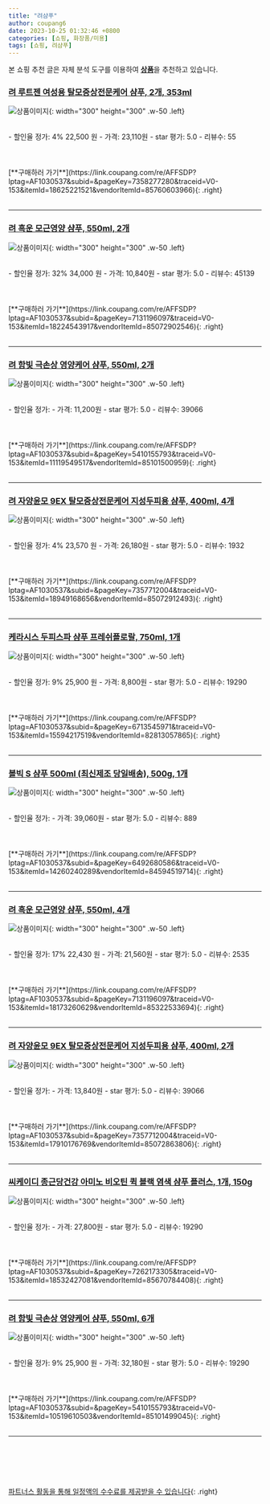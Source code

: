 ```yaml
---
title: "려샴푸"
author: coupang6
date: 2023-10-25 01:32:46 +0800
categories: [쇼핑, 화장품/미용]
tags: [쇼핑, 려샴푸]
---
```


본 쇼핑 추천 글은 자체 분석 도구를 이용하여 [**상품**](https://link.coupang.com/a/bao1ui)을 추천하고 있습니다.

### [려 루트젠 여성용 탈모증상전문케어 샴푸, 2개, 353ml](https://link.coupang.com/re/AFFSDP?lptag=AF1030537&subid=&pageKey=7358277280&traceid=V0-153&itemId=18625221521&vendorItemId=85760603966)

![상품이미지](https://thumbnail9.coupangcdn.com/thumbnails/remote/230x230ex/image/retail/images/1191700333118871-bbfaae13-91fc-4b79-a994-e414866963c4.jpg){: width="300" height="300" .w-50 .left}


<br>
- 할인율 정가: 4%  22,500   원
- 가격: 23,110원
- star 평가: 5.0
- 리뷰수: 55
<br>
<br>
<br>
<br>
[**구매하러 가기**](https://link.coupang.com/re/AFFSDP?lptag=AF1030537&subid=&pageKey=7358277280&traceid=V0-153&itemId=18625221521&vendorItemId=85760603966){: .right}
<br>
<br>

---

### [려 흑운 모근영양 샴푸, 550ml, 2개](https://link.coupang.com/re/AFFSDP?lptag=AF1030537&subid=&pageKey=7131196097&traceid=V0-153&itemId=18224543917&vendorItemId=85072902546)

![상품이미지](https://thumbnail10.coupangcdn.com/thumbnails/remote/230x230ex/image/retail/images/708259139604309-65958576-b2dc-452b-8e27-f7fed74c33e1.jpg){: width="300" height="300" .w-50 .left}


<br>
- 할인율 정가: 32%  34,000   원
- 가격: 10,840원
- star 평가: 5.0
- 리뷰수: 45139
<br>
<br>
<br>
<br>
[**구매하러 가기**](https://link.coupang.com/re/AFFSDP?lptag=AF1030537&subid=&pageKey=7131196097&traceid=V0-153&itemId=18224543917&vendorItemId=85072902546){: .right}
<br>
<br>

---

### [려 함빛 극손상 영양케어 샴푸, 550ml, 2개](https://link.coupang.com/re/AFFSDP?lptag=AF1030537&subid=&pageKey=5410155793&traceid=V0-153&itemId=11119549517&vendorItemId=85101500959)

![상품이미지](https://thumbnail6.coupangcdn.com/thumbnails/remote/230x230ex/image/retail/images/1143302333772090-4ca582cf-8bfa-4a19-b452-69873f2ab874.jpg){: width="300" height="300" .w-50 .left}


<br>
- 할인율 정가: 
- 가격: 11,200원
- star 평가: 5.0
- 리뷰수: 39066
<br>
<br>
<br>
<br>
[**구매하러 가기**](https://link.coupang.com/re/AFFSDP?lptag=AF1030537&subid=&pageKey=5410155793&traceid=V0-153&itemId=11119549517&vendorItemId=85101500959){: .right}
<br>
<br>

---

### [려 자양윤모 9EX 탈모증상전문케어 지성두피용 샴푸, 400ml, 4개](https://link.coupang.com/re/AFFSDP?lptag=AF1030537&subid=&pageKey=7357712004&traceid=V0-153&itemId=18949168656&vendorItemId=85072912493)

![상품이미지](https://thumbnail7.coupangcdn.com/thumbnails/remote/230x230ex/image/retail/images/1665317770483124-671c8328-e642-43df-bd25-40174e223fa3.jpg){: width="300" height="300" .w-50 .left}


<br>
- 할인율 정가: 4%  23,570   원
- 가격: 26,180원
- star 평가: 5.0
- 리뷰수: 1932
<br>
<br>
<br>
<br>
[**구매하러 가기**](https://link.coupang.com/re/AFFSDP?lptag=AF1030537&subid=&pageKey=7357712004&traceid=V0-153&itemId=18949168656&vendorItemId=85072912493){: .right}
<br>
<br>

---

### [케라시스 두피스파 샴푸 프레쉬플로랄, 750ml, 1개](https://link.coupang.com/re/AFFSDP?lptag=AF1030537&subid=&pageKey=6713545971&traceid=V0-153&itemId=15594217519&vendorItemId=82813057865)

![상품이미지](https://thumbnail7.coupangcdn.com/thumbnails/remote/230x230ex/image/retail/images/5461371414028579-b72b51be-997e-423d-a36b-d1bedd6c5631.png){: width="300" height="300" .w-50 .left}


<br>
- 할인율 정가: 9%  25,900   원
- 가격: 8,800원
- star 평가: 5.0
- 리뷰수: 19290
<br>
<br>
<br>
<br>
[**구매하러 가기**](https://link.coupang.com/re/AFFSDP?lptag=AF1030537&subid=&pageKey=6713545971&traceid=V0-153&itemId=15594217519&vendorItemId=82813057865){: .right}
<br>
<br>

---

### [볼빅 S 샴푸 500ml (최신제조 당일배송), 500g, 1개](https://link.coupang.com/re/AFFSDP?lptag=AF1030537&subid=&pageKey=6492680586&traceid=V0-153&itemId=14260240289&vendorItemId=84594519714)

![상품이미지](https://thumbnail8.coupangcdn.com/thumbnails/remote/230x230ex/image/vendor_inventory/deb1/af2bd1eeea710bb20df4a6de83314bca5f970b472d5160e267d96f9de583.jpg){: width="300" height="300" .w-50 .left}


<br>
- 할인율 정가: 
- 가격: 39,060원
- star 평가: 5.0
- 리뷰수: 889
<br>
<br>
<br>
<br>
[**구매하러 가기**](https://link.coupang.com/re/AFFSDP?lptag=AF1030537&subid=&pageKey=6492680586&traceid=V0-153&itemId=14260240289&vendorItemId=84594519714){: .right}
<br>
<br>

---

### [려 흑운 모근영양 샴푸, 550ml, 4개](https://link.coupang.com/re/AFFSDP?lptag=AF1030537&subid=&pageKey=7131196097&traceid=V0-153&itemId=18173260629&vendorItemId=85322533694)

![상품이미지](https://thumbnail10.coupangcdn.com/thumbnails/remote/230x230ex/image/retail/images/5fe90e76-256e-4781-9ed8-004f9366af6a4292911604505389869.png){: width="300" height="300" .w-50 .left}


<br>
- 할인율 정가: 17%  22,430   원
- 가격: 21,560원
- star 평가: 5.0
- 리뷰수: 2535
<br>
<br>
<br>
<br>
[**구매하러 가기**](https://link.coupang.com/re/AFFSDP?lptag=AF1030537&subid=&pageKey=7131196097&traceid=V0-153&itemId=18173260629&vendorItemId=85322533694){: .right}
<br>
<br>

---

### [려 자양윤모 9EX 탈모증상전문케어 지성두피용 샴푸, 400ml, 2개](https://link.coupang.com/re/AFFSDP?lptag=AF1030537&subid=&pageKey=7357712004&traceid=V0-153&itemId=17910176769&vendorItemId=85072863806)

![상품이미지](https://thumbnail8.coupangcdn.com/thumbnails/remote/230x230ex/image/retail/images/707623865501024-1c07d07b-e517-47ea-b989-c021cac65faa.jpg){: width="300" height="300" .w-50 .left}


<br>
- 할인율 정가: 
- 가격: 13,840원
- star 평가: 5.0
- 리뷰수: 39066
<br>
<br>
<br>
<br>
[**구매하러 가기**](https://link.coupang.com/re/AFFSDP?lptag=AF1030537&subid=&pageKey=7357712004&traceid=V0-153&itemId=17910176769&vendorItemId=85072863806){: .right}
<br>
<br>

---

### [씨케이디 종근당건강 아미노 비오틴 퀵 블랙 염색 샴푸 플러스, 1개, 150g](https://link.coupang.com/re/AFFSDP?lptag=AF1030537&subid=&pageKey=7262173305&traceid=V0-153&itemId=18532427081&vendorItemId=85670784408)

![상품이미지](https://thumbnail6.coupangcdn.com/thumbnails/remote/230x230ex/image/retail/images/632216987900272-a56470dc-dd97-49ed-9fa4-b0a0e238891c.jpg){: width="300" height="300" .w-50 .left}


<br>
- 할인율 정가: 
- 가격: 27,800원
- star 평가: 5.0
- 리뷰수: 19290
<br>
<br>
<br>
<br>
[**구매하러 가기**](https://link.coupang.com/re/AFFSDP?lptag=AF1030537&subid=&pageKey=7262173305&traceid=V0-153&itemId=18532427081&vendorItemId=85670784408){: .right}
<br>
<br>

---

### [려 함빛 극손상 영양케어 샴푸, 550ml, 6개](https://link.coupang.com/re/AFFSDP?lptag=AF1030537&subid=&pageKey=5410155793&traceid=V0-153&itemId=10519610503&vendorItemId=85101499045)

![상품이미지](https://thumbnail9.coupangcdn.com/thumbnails/remote/230x230ex/image/retail/images/1143775936731853-4633de0e-7c3e-4024-b5a8-3f5db9dca8a7.jpg){: width="300" height="300" .w-50 .left}


<br>
- 할인율 정가: 9%  25,900   원
- 가격: 32,180원
- star 평가: 5.0
- 리뷰수: 19290
<br>
<br>
<br>
<br>
[**구매하러 가기**](https://link.coupang.com/re/AFFSDP?lptag=AF1030537&subid=&pageKey=5410155793&traceid=V0-153&itemId=10519610503&vendorItemId=85101499045){: .right}
<br>
<br>

---
<br><br><br><br><br> [파트너스 활동을 통해 일정액의 수수료를 제공받을 수 있습니다](https://link.coupang.com/a/bao1ui){: .right}